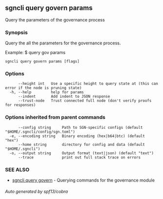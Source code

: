 ## sgncli query govern params

Query the parameters of the governance process

### Synopsis

Query the all the parameters for the governance process.

Example:
$ <appcli> query gov params

```
sgncli query govern params [flags]
```

### Options

```
      --height int   Use a specific height to query state at (this can error if the node is pruning state)
  -h, --help         help for params
      --indent       Add indent to JSON response
      --trust-node   Trust connected full node (don't verify proofs for responses)
```

### Options inherited from parent commands

```
      --config string     Path to SGN-specific configs (default "$HOME/.sgncli/config/sgn.toml")
  -e, --encoding string   Binary encoding (hex|b64|btc) (default "hex")
      --home string       directory for config and data (default "$HOME/.sgncli")
  -o, --output string     Output format (text|json) (default "text")
      --trace             print out full stack trace on errors
```

### SEE ALSO

* [sgncli query govern](sgncli_query_govern.md)	 - Querying commands for the governance module

###### Auto generated by spf13/cobra

